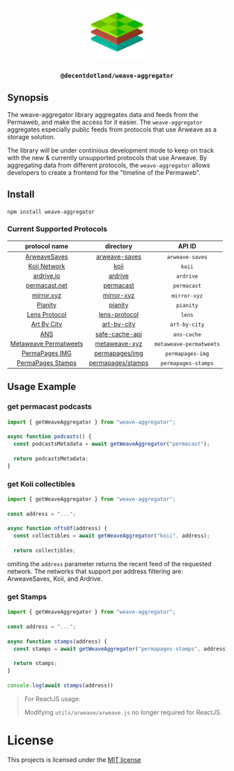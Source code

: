 <p align="center">
  <a href="https://decent.land">
    <img src="./src/utils/img/logo25.png" height="124">
  </a>
  <h3 align="center"><code>@decentdotland/weave-aggregator</code></h3>
</p>

## Synopsis
The weave-aggregator library aggregates data and feeds from the Permaweb, and make the access for it easier. The `weave-aggregator` aggregates especially public feeds from protocols that use Arweave as a storage solution.

The library will be under continious development mode to keep on track with the new & currently unsupported protocols that use Arweave. By aggregating data from different protocols, the `weave-aggregator` allows developers to create a frontend for the "timeline of the Permaweb".

## Install

`npm install weave-aggregator `

### Current Supported Protocols

| protocol name |   directory   | API ID | 
| :-----------: |:-------------:| :-------------: |
| [ArweaveSaves](https://arconnect)  | [arweave-saves](./src/arweave-saves)| `arweave-saves` |
| [Koii Network](https://koi.rocks)             | [koii](./src/koii)        | `koii` |
| [ardrive.io](https://ardrive.io)             |[ardrive](./src/ardrive)     | `ardrive` |
| [permacast.net](https://permacast.net)             | [permacast](./src/permacast)    | `permacast` |
| [mirror.xyz](https://mirror.xyz)             | [mirror-xyz](./src/mirror-xyz)| `mirror-xyz` |
| [Pianity](https://pianity.com)             | [pianity](./src/pianity)| `pianity` |
| [Lens Protocol](https://lens.dev) | [lens-protocol](./src/lens-protocol) | `lens` |
| [Art By City](https://artby.city) | [art-by-city](./src/art-by-city) | `art-by-city` |
| [ANS](https://ar.page) | [safe-cache-api](./src/ans) | `ans-cache` |
| [Metaweave Permatweets](https://metaweave.xyz) | [metaweave-xyz](./src/metaweave-xyz) | `metaweave-permatweets` |
| [PermaPages IMG](https://img.arweave.dev/) | [permapages/img](./src/permapages/img) | `permapages-img` |
| [PermaPages Stamps](https://permapages.app/) | [permapages/stamps](./src/permapages/stamps) | `permapages-stamps` |


## Usage Example

### get permacast podcasts

```js
import { getWeaveAggregator } from "weave-aggregator";

async function podcasts() {
  const podcastsMetadata = await getWeaveAggregator("permacast");

  return podcastsMetadata;
}

```

### get Koii collectibles

```js
import { getWeaveAggregator } from "weave-aggregator";

const address = "...";

async function nftsOf(address) {
  const collectibles = await getWeaveAggregator("koii", address);

  return collectibles;

```
omiting the `address` parameter returns the recent feed of the requested network. The networks that support per address filtering are: ArweaveSaves, Koii, and Ardrive.


### get Stamps

``` js
import { getWeaveAggregator } from "weave-aggregator";

const address = "...";

async function stamps(address) {
  const stamps = await getWeaveAggregator("permapages-stamps", address);

  return stamps;
}

console.log(await stamps(address))
```

> For ReactJS usage:
>
> Modifying `utils/arweave/arweave.js` no longer required for ReactJS.

# License
This projects is licensed under the [MIT license](./LICENSE)



